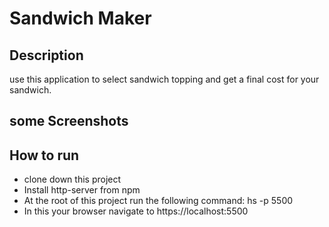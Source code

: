 # Sandwich Maker
## Description
use this application to select sandwich topping and get a final cost for your sandwich.
## some Screenshots

## How to run
* clone down this project
* Install http-server from npm
* At the root of this project run the following command: hs -p 5500
* In this your browser navigate to https://localhost:5500